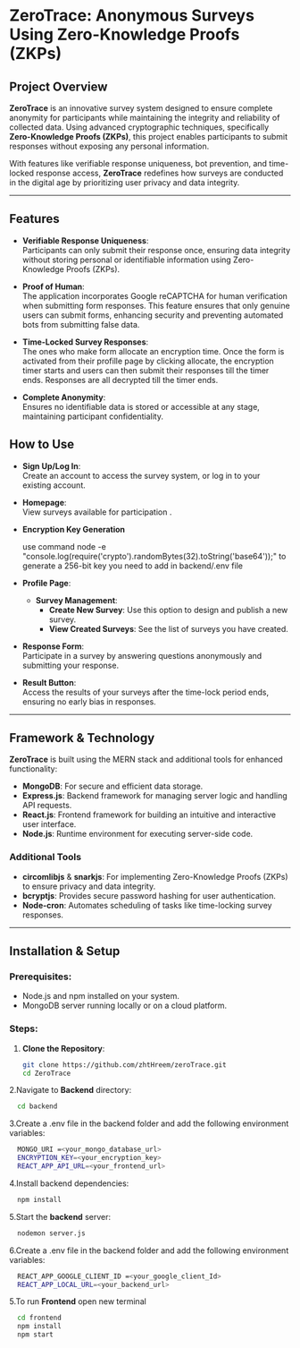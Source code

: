 # ZeroTrace: Anonymous Surveys Using Zero-Knowledge Proofs (ZKPs)

## Project Overview
**ZeroTrace** is an innovative survey system designed to ensure complete anonymity for participants while maintaining the integrity and reliability of collected data. Using advanced cryptographic techniques, specifically **Zero-Knowledge Proofs (ZKPs)**, this project enables participants to submit responses without exposing any personal information.  

With features like verifiable response uniqueness, bot prevention, and time-locked response access, **ZeroTrace** redefines how surveys are conducted in the digital age by prioritizing user privacy and data integrity.  

---

## Features  
- **Verifiable Response Uniqueness**:  
  Participants can only submit their response once, ensuring data integrity without storing personal or identifiable information using Zero-Knowledge Proofs (ZKPs).  

- **Proof of Human**:  
 The application incorporates Google reCAPTCHA for human verification when submitting form responses. This feature ensures that only genuine users can submit forms, enhancing security and preventing automated bots from submitting false data.
- **Time-Locked Survey Responses**:  
 The ones who make form allocate an encryption time. Once the form is activated from their profille page by clicking allocate, the encryption timer starts and users can then submit their responses till the timer ends. Responses are all decrypted till the timer ends.

- **Complete Anonymity**:  
  Ensures no identifiable data is stored or accessible at any stage, maintaining participant confidentiality.  

## How to Use  

- **Sign Up/Log In**:  
  Create an account to access the survey system, or log in to your existing account.  

- **Homepage**:  
  View surveys available for participation .  
- **Encryption Key Generation**

  use command 
  node -e "console.log(require('crypto').randomBytes(32).toString('base64'));"
  to generate a 256-bit key you need to add in backend/.env file

- **Profile Page**:  
  - **Survey Management**:  
    - **Create New Survey**: Use this option to design and publish a new survey.  
    - **View Created Surveys**: See the list of surveys you have created.  

- **Response Form**:  
  Participate in a survey by answering questions anonymously and submitting your response.  

- **Result Button**:  
  Access the results of your surveys after the time-lock period ends, ensuring no early bias in responses.  

---

## Framework & Technology  

**ZeroTrace** is built using the MERN stack and additional tools for enhanced functionality:  

- **MongoDB**: For secure and efficient data storage.  
- **Express.js**: Backend framework for managing server logic and handling API requests.  
- **React.js**: Frontend framework for building an intuitive and interactive user interface.  
- **Node.js**: Runtime environment for executing server-side code.  

### Additional Tools  
- **circomlibjs** & **snarkjs**: For implementing Zero-Knowledge Proofs (ZKPs) to ensure privacy and data integrity.  
- **bcryptjs**: Provides secure password hashing for user authentication.  
- **Node-cron**: Automates scheduling of tasks like time-locking survey responses.  
 
---

## Installation & Setup

### Prerequisites:
- Node.js and npm installed on your system.
- MongoDB server running locally or on a cloud platform.

### Steps:
1. **Clone the Repository**:
   ```bash
   git clone https://github.com/zhtHreem/zeroTrace.git
   cd ZeroTrace
2.Navigate to **Backend** directory: 
   ```bash
     cd backend
   ```
3.Create a .env file in the backend folder and add the following environment variables:
   ```bash
     MONGO_URI =<your_mongo_database_url>
     ENCRYPTION_KEY=<your_encryption_key>
     REACT_APP_API_URL=<your_frontend_url>
   ```
4.Install backend dependencies:
   ```bash
     npm install
   ```
5.Start the **backend** server:
   ```bash
     nodemon server.js

   ```
6.Create a .env file in the backend folder and add the following environment variables:
   ```bash
     REACT_APP_GOOGLE_CLIENT_ID =<your_google_client_Id>
     REACT_APP_LOCAL_URL=<your_backend_url>
   ```
5.To run **Frontend** open new terminal
   ```bash
     cd frontend
     npm install
     npm start
   ```

   

   
